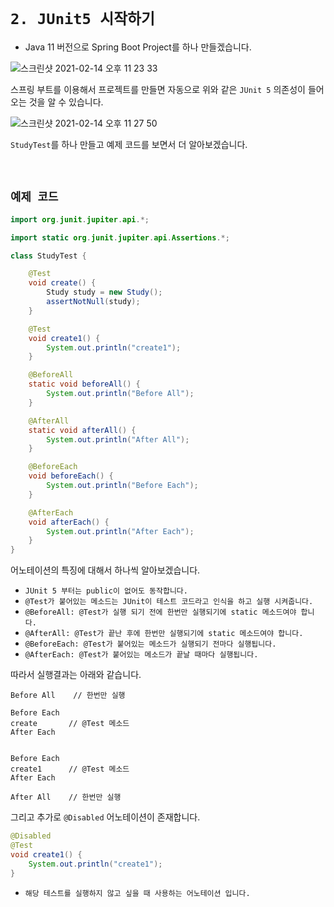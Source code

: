 # `2. JUnit5 시작하기`

- Java 11 버전으로 Spring Boot Project를 하나 만들겠습니다.

![스크린샷 2021-02-14 오후 11 23 33](https://user-images.githubusercontent.com/45676906/107879372-c1bb2680-6f1b-11eb-8673-a3f25dbb8ff9.png)

스프링 부트를 이용해서 프로젝트를 만들면 자동으로 위와 같은 `JUnit 5` 의존성이 들어오는 것을 알 수 있습니다. 

![스크린샷 2021-02-14 오후 11 27 50](https://user-images.githubusercontent.com/45676906/107879474-4f971180-6f1c-11eb-9b68-46c0ac357612.png)

`StudyTest`를 하나 만들고 예제 코드를 보면서 더 알아보겠습니다. 

<br>

## `예제 코드`

```java
import org.junit.jupiter.api.*;

import static org.junit.jupiter.api.Assertions.*;

class StudyTest {

    @Test
    void create() {
        Study study = new Study();
        assertNotNull(study);
    }

    @Test
    void create1() {
        System.out.println("create1");
    }

    @BeforeAll
    static void beforeAll() {
        System.out.println("Before All");
    }

    @AfterAll
    static void afterAll() {
        System.out.println("After All");
    }

    @BeforeEach
    void beforeEach() {
        System.out.println("Before Each");
    }

    @AfterEach
    void afterEach() {
        System.out.println("After Each");
    }
}
```

어노테이션의 특징에 대해서 하나씩 알아보겠습니다.  

- `JUnit 5 부터는 public이 없어도 동작합니다.`
- `@Test가 붙어있는 메소드는 JUnit이 테스트 코드라고 인식을 하고 실행 시켜줍니다.`
- `@BeforeAll: @Test가 실행 되기 전에 한번만 실행되기에 static 메소드여야 합니다.`
- `@AfterAll: @Test가 끝난 후에 한번만 실행되기에 static 메소드여야 합니다.`
- `@BeforeEach: @Test가 붙어있는 메소드가 실행되기 전마다 실행됩니다.`
- `@AfterEach: @Test가 붙어있는 메소드가 끝날 때마다 실행됩니다.`

따라서 실행결과는 아래와 같습니다. 

```
Before All    // 한번만 실행

Before Each
create       // @Test 메소드
After Each


Before Each
create1      // @Test 메소드
After Each 

After All    // 한번만 실행
``` 

그리고 추가로 `@Disabled` 어노테이션이 존재합니다. 

```java
@Disabled
@Test
void create1() {
    System.out.println("create1");
}
```

- `해당 테스트를 실행하지 않고 싶을 때 사용하는 어노테이션 입니다.`

